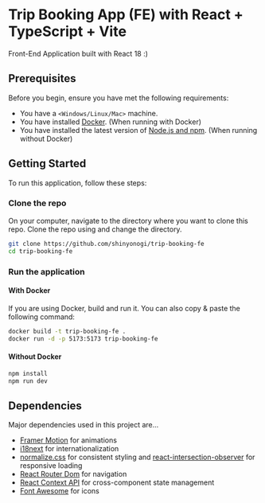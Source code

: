 # Trip Booking App (FE) with React + TypeScript + Vite
Front-End Application built with React 18 :)

## Prerequisites
Before you begin, ensure you have met the following requirements:
- You have a `<Windows/Linux/Mac>` machine.
- You have installed [Docker](https://www.docker.com/products/docker-desktop). (When running with Docker)
- You have installed the latest version of [Node.js and npm](https://nodejs.org/). (When running without Docker)

## Getting Started
To run this application, follow these steps: 

### Clone the repo
On your computer, navigate to the directory where you want to clone this repo. Clone the repo using and change the directory.
```bash
git clone https://github.com/shinyonogi/trip-booking-fe
cd trip-booking-fe
```

### Run the application
#### With Docker
If you are using Docker, build and run it.
You can also copy & paste the following command:
```bash
docker build -t trip-booking-fe .
docker run -d -p 5173:5173 trip-booking-fe
```
#### Without Docker
```bash
npm install
npm run dev
```

## Dependencies
Major dependencies used in this project are...
- [Framer Motion](https://www.framer.com/motion/) for animations
- [i18next](https://www.i18next.com/) for internationalization
- [normalize.css](https://github.com/necolas/normalize.css) for consistent styling and [react-intersection-observer](https://github.com/thebuilder/react-intersection-observer) for responsive loading
- [React Router Dom](https://reactrouter.com/en/main) for navigation
- [React Context API](https://legacy.reactjs.org/docs/context.html) for cross-component state management
- [Font Awesome](https://fontawesome.com/) for icons

